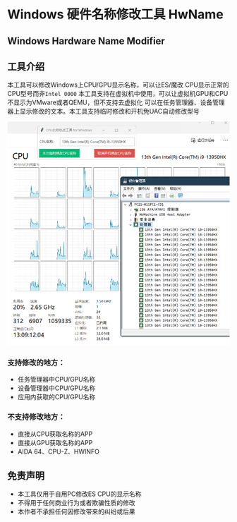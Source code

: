 # Windows 硬件名称修改工具 HwName
## Windows Hardware Name Modifier

## 工具介绍
本工具可以修改Windows上CPU/GPU显示名称，可以让ES/魔改 CPU显示正常的CPU型号而非`Intel 0000`
本工具支持在虚拟机中使用，可以让虚拟机GPU和CPU不显示为VMware或者QEMU，但不支持去虚拟化
可以在任务管理器、设备管理器上显示修改的文本。本工具支持临时修改和开机免UAC自动修改型号

![images.png](images.png)

### 支持修改的地方：
 - 任务管理器中CPU/GPU名称
 - 设备管理器中CPU/GPU名称
 - 应用内获取的CPU/GPU名称

### 不支持修改地方：
 - 直接从CPU获取名称的APP
 - 直接从GPU获取名称的APP
 - AIDA 64、CPU-Z、HWINFO

## 免责声明
 - 本工具仅用于自用PC修改ES CPU的显示名称
 - 不得用于任何商业行为或者欺骗性质的修改
 - 本作者不承担任何因修改带来的纠纷或后果
